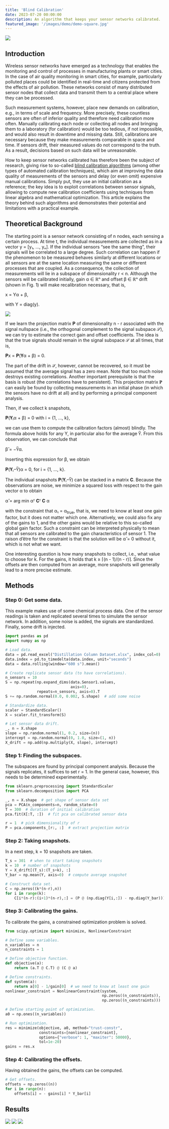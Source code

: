 ```yaml
---
title: 'Blind Calibration'
date: 2023-07-20 00:00:00
description: An algorithm that keeps your sensor networks calibrated.
featured_image: '/images/demo/demo-square.jpg'
---
```


![](/images/posts/blind-calibration/title.png)

## Introduction

Wireless sensor networks have emerged as a technology that enables the monitoring and control of processes in manufacturing plants or smart cities. In the case of air quality monitoring in smart cities, for example, particularly polluted places could be identified in real-time and citizens protected from the effects of air pollution. These networks consist of many distributed sensor nodes that collect data and transmit them to a central place where they can be processed.

Such measurement systems, however, place new demands on calibration, e.g., in terms of scale and frequency. More precisely, these countless sensors are often of inferior quality and therefore need calibration more often. Manually calibrating each node or collecting all nodes and bringing them to a laboratory (for calibration) would be too tedious, if not impossible, and would also result in downtime and missing data. Still, calibrations are necessary because they make measurements comparable in space and time. If sensors drift, their measured values do not correspond to the truth. As a result, decisions based on such data will be unreasonable.

How to keep sensor networks calibrated has therefore been the subject of research, giving rise to so-called [blind calibration algorithms](https://link.springer.com/chapter/10.1007/978-0-387-68845-9_1) (among other types of automated calibration techniques), which aim at improving the data quality of measurements of the sensors and delay (or even omit) expensive manual calibrations. Simply put, they use an initial calibration as a reference; the key idea is to exploit correlations between sensor signals, allowing to compute new calibration coefficients using techniques from linear algebra and mathematical optimization. This article explains the theory behind such algorithms and demonstrates their potential and limitations with a practical example.

## Theoretical Background

The starting point is a sensor network consisting of n nodes, each sensing a certain process. At time t, the individual measurements are collected as in a vector y = [y₁, …, yₙ]. If the individual sensors “see the same thing”, their signals will be correlated to a large degree. Such correlation can happen if the phenomenon to be measured behaves similarly at different locations or all sensors are at the same location measuring the same or different processes that are coupled. As a consequence, the collection of measurements will lie in a subspace of dimensionality r < n. Although the sensors will be calibrated initially, gain α ∈ ℝⁿ and offset β ∈ ℝⁿ drift (shown in Fig. 1) will make recalibration necessary, that is,

x = Yα + β,

with Y = diag(y).

<div class="gallery" data-columns="3">
	<img src="/images/posts/blind-calibration/signals.png">
</div>

If we learn the projection matrix 𝐏 of dimensionality n - r associated with the signal nullspace (i.e., the orthogonal complement to the signal subspace 𝒮), we can try to estimate the correct gain and offset coefficients. The idea is that the true signals should remain in the signal subspace 𝒮 at all times, that is,

𝐏x = 𝐏(𝐘α + β) = 0.

The part of the drift in 𝒮, however, cannot be recovered, so it must be assumed that the average signal has a zero mean. Note that too much noise destroys existing correlations. Another important prerequisite is that the basis is robust (the correlations have to persistent). This projection matrix 𝐏 can easily be found by collecting measurements in an initial phase (in which the sensors have no drift at all) and by performing a principal component analysis.

Then, if we collect k snapshots,

𝐏(𝐘ᵢα + β) = 0 with i = {1, …, k},

we can use them to compute the calibration factors (almost) blindly. The formula above holds for any Y, in particular also for the average Y̅. From this observation, we can conclude that

β̂ = −Y̅α.

Inserting this expression for β, we obtain

𝐏(𝐘ᵢ−Y̅)α = 0, for i = {1, …, k}.

The individual snapshots 𝐏(𝐘ᵢ−Y̅) can be stacked in a matrix 𝐂. Because the observations are noise, we minimize a squared loss with respect to the gain vector α to obtain

α̂ = arg min αᵀ 𝐂ᵀ 𝐂 α

with the constraint that α₁ = α<sub>true</sub>, that is, we need to know at least one gain factor, but it does not matter which one. Alternatively, we could also fix any of the gains to 1, and the other gains would be relative to this so-called global gain factor. Such a constraint can be interpreted physically to mean that all sensors are calibrated to the gain characteristics of sensor 1. The raison d’être for the constraint is that the solution will be α̂ = 0 without it, which is not what we want.

One interesting question is how many snapshots to collect, i.e., what value to choose for k. For the gains, it holds that k ≥ ⌈(n - 1)/(n - r)⌉. Since the offsets are then computed from an average, more snapshots will generally lead to a more precise estimate.

## Methods

### Step 0: Get some data.

This example makes use of some chemical process data. One of the sensor readings is taken and replicated several times to simulate the sensor network. In addition, some noise is added, the signals are standardized. Finally, some drift is injected.

```python
import pandas as pd
import numpy as np

# Load data.
data = pd.read_excel("Distillation Column Dataset.xlsx", index_col=0)
data.index = pd.to_timedelta(data.index, unit="seconds")
data = data.rolling(window="600 s").mean()

# Create replicate sensor data (to have correlations).
n_sensors = 10
S = np.repeat(np.expand_dims(data.Sensor1.values, 
                             axis=0), 
              repeats=n_sensors, axis=0).T
S += np.random.normal(0.0, 0.002, S.shape)  # add some noise

# Standardize data.
scaler = StandardScaler()
X = scaler.fit_transform(S)

# Let sensor data drift.
_, n = X.shape
slope = np.random.normal(1, 0.2, size=(n))
intercept = np.random.normal(0, 1.0, size=(1, n))
X_drift = np.add(np.multiply(X, slope), intercept)
```

### Step 1: Finding the subspaces.

The subspaces are found by principal component analysis. Because the signals replicates, it suffices to set r = 1. In the general case, however, this needs to be determined experimentally.

```python
from sklearn.preprocessing import StandardScaler
from sklearn.decomposition import PCA

_, n = X.shape  # get shape of sensor data set
pca = PCA(n_components=n, random_state=0)
T = 300  # duration of initial calibration
pca.fit(X[:T, :])  # fit pca on calibrated sensor data

r = 1  # pick dimensionality of r
P = pca.components_[r:, :]  # extract projection matrix
```

### Step 2: Taking snapshots.

In a next step, k = 10 snapshots are taken.

```python
T_s = 301  # when to start taking snapshots
k = 10  # number of snapshots
Y = X_drift[(T_s):(T_s+k), :]
Y_bar = np.mean(Y, axis=0)  # compute average snapshot

# Construct data set.
C = np.zeros((k*(n-r),n))
for i in range(k):
    C[i*(n-r):(i+1)*(n-r),:] = (P @ (np.diag(Y[i,:]) - np.diag(Y_bar)))
```

### Step 3: Calibrating the gains.

To calibrate the gains, a constrained optimization problem is solved.

```python
from scipy.optimize import minimize, NonlinearConstraint

# Define some variables.
n_variables = n
n_constraints = 1

# Define objective function.
def objective(a):
    return (a.T @ C.T) @ (C @ a)

# Define constraints.
def system(a):
    return a[0] - 1/gain[0]  # we need to know at least one gain
nonlinear_constraint = NonlinearConstraint(system, 
                                           np.zeros((n_constraints)), 
                                           np.zeros((n_constraints)))

# Define starting point of optimization.
a0 = np.ones((n_variables))

# Run optimization.
res = minimize(objective, a0, method="trust-constr",
               constraints=[nonlinear_constraint],
               options={"verbose": 1, "maxiter": 50000},
               tol=1e-20)
gains = res.x
```

### Step 4: Calibrating the offsets.

Having obtained the gains, the offsets can be computed.

```python
# Get offsets.
offsets = np.zeros((n))
for i in range(n):
    offsets[i] = - gains[i] * Y_bar[i]
```

## Results

<div class="gallery" data-columns="3">
	<img src="/images/posts/blind-calibration/error_reduction_2.png">
	<img src="/images/posts/blind-calibration/error_reduction.png">
	<img src="/images/posts/blind-calibration/parameters.png">
</div>